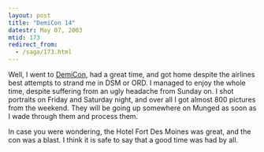 ```yaml
---
layout: post
title: "DemiCon 14"
datestr: May 07, 2003
mtid: 173
redirect_from:
  - /saga/173.html
---
```


Well, I went to <a href="http://www.demicon.org">DemiCon</a>, had a great time, and got home despite the airlines best attempts to strand me in DSM or ORD.  I managed to enjoy the whole time, despite suffering from an ugly headache from Sunday on.  I shot portraits on Friday and Saturday night, and over all I got almost 800 pictures from the weekend.  They will be going up somewhere on Munged as soon as I wade through them and process them.

In case you were wondering, the Hotel Fort Des Moines was great, and the con was a blast.  I think it is safe to say that a good time was had by all.

